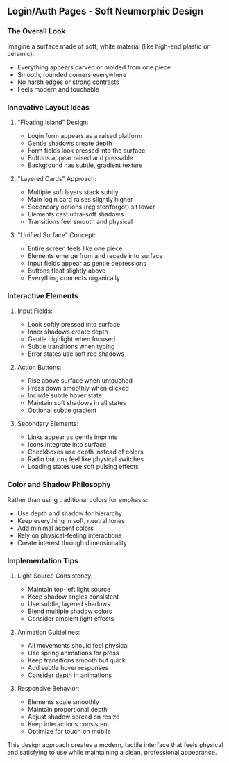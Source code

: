 ## Login/Auth Pages - Soft Neumorphic Design

### The Overall Look

Imagine a surface made of soft, white material (like high-end plastic or ceramic):

- Everything appears carved or molded from one piece
- Smooth, rounded corners everywhere
- No harsh edges or strong contrasts
- Feels modern and touchable

### Innovative Layout Ideas

1. "Floating Island" Design:

   - Login form appears as a raised platform
   - Gentle shadows create depth
   - Form fields look pressed into the surface
   - Buttons appear raised and pressable
   - Background has subtle, gradient texture

2. "Layered Cards" Approach:

   - Multiple soft layers stack subtly
   - Main login card raises slightly higher
   - Secondary options (register/forgot) sit lower
   - Elements cast ultra-soft shadows
   - Transitions feel smooth and physical

3. "Unified Surface" Concept:
   - Entire screen feels like one piece
   - Elements emerge from and recede into surface
   - Input fields appear as gentle depressions
   - Buttons float slightly above
   - Everything connects organically

### Interactive Elements

1. Input Fields:

   - Look softly pressed into surface
   - Inner shadows create depth
   - Gentle highlight when focused
   - Subtle transitions when typing
   - Error states use soft red shadows

2. Action Buttons:

   - Rise above surface when untouched
   - Press down smoothly when clicked
   - Include subtle hover state
   - Maintain soft shadows in all states
   - Optional subtle gradient

3. Secondary Elements:
   - Links appear as gentle imprints
   - Icons integrate into surface
   - Checkboxes use depth instead of colors
   - Radio buttons feel like physical switches
   - Loading states use soft pulsing effects

### Color and Shadow Philosophy

Rather than using traditional colors for emphasis:

- Use depth and shadow for hierarchy
- Keep everything in soft, neutral tones
- Add minimal accent colors
- Rely on physical-feeling interactions
- Create interest through dimensionality

### Implementation Tips

1. Light Source Consistency:

   - Maintain top-left light source
   - Keep shadow angles consistent
   - Use subtle, layered shadows
   - Blend multiple shadow colors
   - Consider ambient light effects

2. Animation Guidelines:

   - All movements should feel physical
   - Use spring animations for press
   - Keep transitions smooth but quick
   - Add subtle hover responses
   - Consider depth in animations

3. Responsive Behavior:
   - Elements scale smoothly
   - Maintain proportional depth
   - Adjust shadow spread on resize
   - Keep interactions consistent
   - Optimize for touch on mobile

This design approach creates a modern, tactile interface that feels physical and satisfying to use while maintaining a clean, professional appearance.
